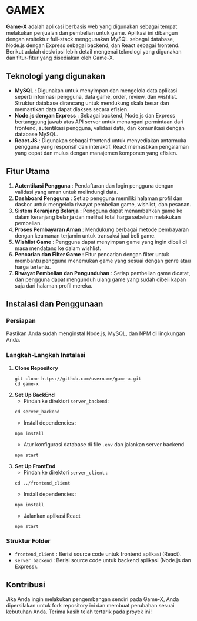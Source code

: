 # GAMEX

__Game-X__ adalah aplikasi berbasis web yang digunakan sebagai tempat melakukan penjualan dan pembelian untuk game. Aplikasi ini dibangun dengan arsitektur full-stack menggunakan MySQL sebagai database, Node.js dengan Express sebagai backend, dan React sebagai frontend. Berikut adalah deskripsi lebih detail mengenai teknologi yang digunakan dan fitur-fitur yang disediakan oleh Game-X.

## Teknologi yang digunakan
- __MySQL__ : Digunakan untuk menyimpan dan mengelola data aplikasi seperti informasi pengguna, data game, order, review, dan wishlist. Struktur database dirancang untuk mendukung skala besar dan memastikan data dapat diakses secara efisien.
- __Node.js dengan Express__ : Sebagai backend, Node.js dan Express bertanggung jawab atas API server untuk menangani permintaan dari frontend, autentikasi pengguna, validasi data, dan komunikasi dengan database MySQL.
- __React.JS__ : Digunakan sebagai frontend untuk menyediakan antarmuka pengguna yang responsif dan interaktif. React memastikan pengalaman yang cepat dan mulus dengan manajemen komponen yang efisien.

## Fitur Utama
1. __Autentikasi Pengguna__ : Pendaftaran dan login pengguna dengan validasi yang aman untuk melindungi data.
2. __Dashboard Pengguna__ : Setiap pengguna memiliki halaman profil dan dasbor untuk mengelola riwayat pembelian game, wishlist, dan pesanan.
3. __Sistem Keranjang Belanja__ : Pengguna dapat menambahkan game ke dalam keranjang belanja dan melihat total harga sebelum melakukan pembelian.
4. __Proses Pembayaran Aman__ : Mendukung berbagai metode pembayaran dengan keamanan terjamin untuk transaksi jual beli game.
5. __Wishlist Game__ : Pengguna dapat menyimpan game yang ingin dibeli di masa mendatang ke dalam wishlist.
6. __Pencarian dan Filter Game__ : Fitur pencarian dengan filter untuk membantu pengguna menemukan game yang sesuai dengan genre atau harga tertentu.
7. __Riwayat Pembelian dan Pengunduhan__ : Setiap pembelian game dicatat, dan pengguna dapat mengunduh ulang game yang sudah dibeli kapan saja dari halaman profil mereka.

## Instalasi dan Penggunaan
### Persiapan
Pastikan Anda sudah menginstal Node.js, MySQL, dan NPM di lingkungan Anda.
### Langkah-Langkah Instalasi
1. __Clone Repository__
   ```
   git clone https://github.com/username/game-x.git
   cd game-x
   ```
2. __Set Up BackEnd__
   * Pindah ke direktori `server_backend`:
   ```
   cd server_backend
   ```
   * Install dependencies :
   ```
   npm install
   ```
   * Atur konfigurasi database di file `.env` dan jalankan server backend
   ```
   npm start
   ```
3. __Set Up FrontEnd__
   * Pindah ke direktori `server_client` :
   ```
   cd ../frontend_client
   ```
   * Install dependencies :
   ```
   npm install
   ```
   * Jalankan aplikasi React
   ```
   npm start
   ```

### Struktur Folder
- `frontend_client` : Berisi source code untuk frontend aplikasi (React).
- `server_backend` : Berisi source code untuk backend aplikasi (Node.js dan Express).

## Kontribusi
Jika Anda ingin melakukan pengembangan sendiri pada Game-X, Anda dipersilakan untuk fork repository ini dan membuat perubahan sesuai kebutuhan Anda. Terima kasih telah tertarik pada proyek ini!
